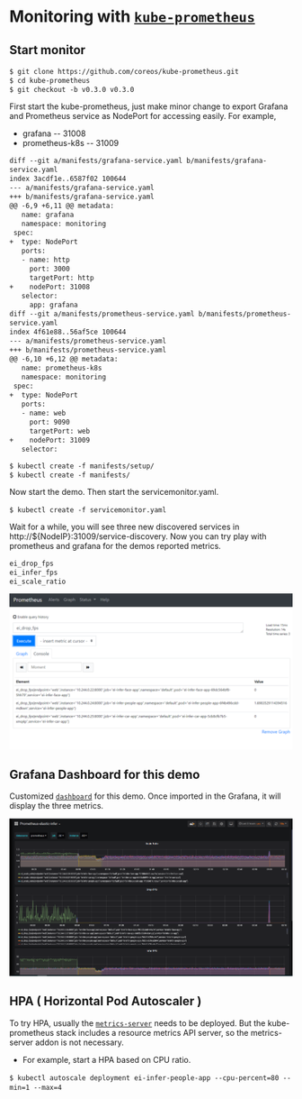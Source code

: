 # Monitoring with [`kube-prometheus`](https://github.com/coreos/kube-prometheus)

## Start monitor

```shell
$ git clone https://github.com/coreos/kube-prometheus.git
$ cd kube-prometheus
$ git checkout -b v0.3.0 v0.3.0
```

First start the kube-prometheus, just make minor change to export Grafana and Prometheus
service as NodePort for accessing easily. For example,

* grafana -- 31008
* prometheus-k8s -- 31009

```shell
diff --git a/manifests/grafana-service.yaml b/manifests/grafana-service.yaml
index 3acdf1e..6587f02 100644
--- a/manifests/grafana-service.yaml
+++ b/manifests/grafana-service.yaml
@@ -6,9 +6,11 @@ metadata:
   name: grafana
   namespace: monitoring
 spec:
+  type: NodePort
   ports:
   - name: http
     port: 3000
     targetPort: http
+    nodePort: 31008
   selector:
     app: grafana
diff --git a/manifests/prometheus-service.yaml b/manifests/prometheus-service.yaml
index 4f61e88..56af5ce 100644
--- a/manifests/prometheus-service.yaml
+++ b/manifests/prometheus-service.yaml
@@ -6,10 +6,12 @@ metadata:
   name: prometheus-k8s
   namespace: monitoring
 spec:
+  type: NodePort
   ports:
   - name: web
     port: 9090
     targetPort: web
+    nodePort: 31009
   selector:
```

```shell
$ kubectl create -f manifests/setup/
$ kubectl create -f manifests/
```

Now start the demo.
Then start the servicemonitor.yaml.

` $ kubectl create -f servicemonitor.yaml `
 
Wait for a while, you will see three new discovered services in http://${NodeIP}:31009/service-discovery.
Now you can try play with prometheus and grafana for the demos reported metrics.

```shell
ei_drop_fps
ei_infer_fps
ei_scale_ratio
```

![Prometheus](../../doc/images/prom.png)

## Grafana Dashboard for this demo

Customized [`dashboard`](./Prometheus-Elastic-Inference.json) for this demo.
Once imported in the Grafana, it will display the three metrics.

![Grafana](../../doc/images/grafana.png)

## HPA ( Horizontal Pod Autoscaler )

To try HPA, usually the [`metrics-server`](https://github.com/kubernetes-sigs/metrics-server) needs to be deployed.
But the kube-prometheus stack includes a resource metrics API server, so the metrics-server addon is not necessary.

* For example, start a HPA based on CPU ratio.

` $ kubectl autoscale deployment ei-infer-people-app --cpu-percent=80 --min=1 --max=4 `



